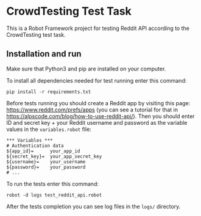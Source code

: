 # CrowdTesting Test Task
This is a Robot Framework project for testing Reddit API according to the CrowdTesting test task.

## Installation and run

Make sure that Python3 and pip are installed on your computer.

To install all dependencies needed for test running enter this command:

```shell
pip install -r requirements.txt
```

Before tests running you should create a Reddit app by visiting this page: https://www.reddit.com/prefs/apps (you can see a tutorial for that in https://alpscode.com/blog/how-to-use-reddit-api/). Then you should enter ID and secret key + your Reddit username and password as the variable values in the `variables.robot` file:

```robot
*** Variables ***
# Authentication data
${app_id}=      your_app_id
${secret_key}=  your_app_secret_key
${username}=    your_username
${password}=    your_password
# ...
```

To run the tests enter this command:

```shell
robot -d logs test_reddit_api.robot
```

After the tests completion you can see log files in the `logs/` directory.
